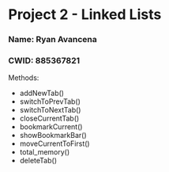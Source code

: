 # Project 2 - Linked Lists 

### Name: Ryan Avancena
### CWID: 885367821

Methods:
- addNewTab() 
- switchToPrevTab()
- switchToNextTab() 
- closeCurrentTab() 
- bookmarkCurrent()
- showBookmarkBar()
- moveCurrentToFirst()
- total_memory()
- deleteTab() 
